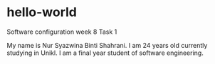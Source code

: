 # hello-world
Software configuration week 8 Task 1

My name is Nur Syazwina Binti Shahrani. I am 24 years old currently studying in Unikl. I am a final year student of software engineering. 
